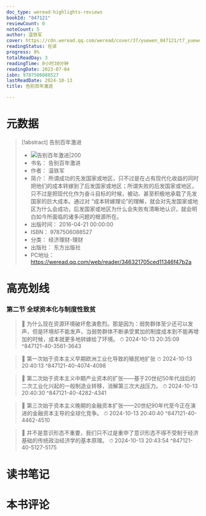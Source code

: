```yaml
---
doc_type: weread-highlights-reviews
bookId: "847121"
reviewCount: 0
noteCount: 5
author: 温铁军
cover: https://cdn.weread.qq.com/weread/cover/37/yuewen_847121/t7_yuewen_8471211688369700.jpg
readingStatus: 在读
progress: 8%
totalReadDay: 3
readingTime: 0小时30分钟
readingDate: 2023-07-04
isbn: 9787506088527
lastReadDate: 2024-10-13
title: 告别百年激进

---
```

# 元数据
> [!abstract] 告别百年激进
> - ![ 告别百年激进|200](https://cdn.weread.qq.com/weread/cover/37/yuewen_847121/t7_yuewen_8471211688369700.jpg)
> - 书名： 告别百年激进
> - 作者： 温铁军
> - 简介： 所谓成功的先发国家或地区，只不过是在占有现代化收益的同时把他们的成本转嫁到了后发国家或地区；所谓失败的后发国家或地区，只不过是把现代化作为奋斗目标的时候，被动、甚至积极地承载了先发国家的巨大成本。通过对 “成本转嫁理论”的理解，就会对先发国家或地区为什么会成功，后发国家或地区为什么会失败有清晰地认识，就会明白如今所面临的诸多问题的根源所在。
> - 出版时间： 2016-04-21 00:00:00
> - ISBN： 9787506088527
> - 分类： 经济理财-理财
> - 出版社： 东方出版社
> - PC地址：https://weread.qq.com/web/reader/346321705ced11346f47b2a

# 高亮划线

### 第二节 全球资本化与制度性致贫

> 📌 为什么现在资源环境破坏愈演愈烈。那是因为：弱势群体至少还可以发声，但是环境却不能发声，当弱势群体不断承受累加的制度成本到不能再增加的时候，成本就更多地转嫁给了环境。 
> ⏱ 2024-10-13 20:35:09 ^847121-40-3561-3643

> 📌 第一次始于资本主义早期欧洲工业化导致的殖民地扩张 
> ⏱ 2024-10-13 20:40:13 ^847121-40-4074-4098

> 📌 第二次始于资本主义中期产业资本的扩张——基于20世纪50年代战后的二次工业化兴起的一般制造业转移，消解第三次大战压力。 
> ⏱ 2024-10-13 20:40:30 ^847121-40-4282-4341

> 📌 第三次始于资本主义晚期的金融资本扩张——20世纪90年代至今正在演进的金融资本主导的全球化竞争。 
> ⏱ 2024-10-13 20:40:40 ^847121-40-4462-4510

> 📌 并不是意识形态不重要，我们只不过是重申了意识形态不得不受制于经济基础的传统政治经济学的基本原理。 
> ⏱ 2024-10-13 20:43:54 ^847121-40-5127-5175

# 读书笔记

# 本书评论

